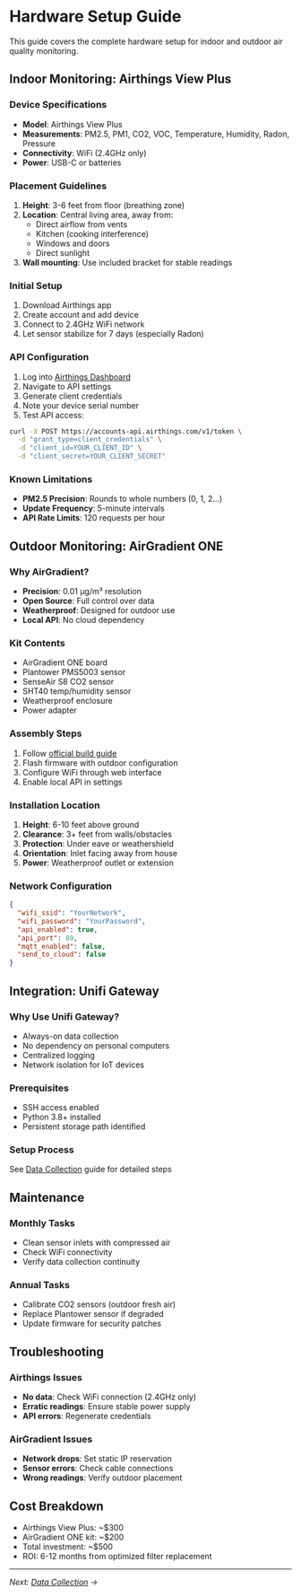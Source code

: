 # Hardware Setup Guide

This guide covers the complete hardware setup for indoor and outdoor air quality monitoring.

## Indoor Monitoring: Airthings View Plus

### Device Specifications
- **Model**: Airthings View Plus
- **Measurements**: PM2.5, PM1, CO2, VOC, Temperature, Humidity, Radon, Pressure
- **Connectivity**: WiFi (2.4GHz only)
- **Power**: USB-C or batteries

### Placement Guidelines
1. **Height**: 3-6 feet from floor (breathing zone)
2. **Location**: Central living area, away from:
   - Direct airflow from vents
   - Kitchen (cooking interference)
   - Windows and doors
   - Direct sunlight
3. **Wall mounting**: Use included bracket for stable readings

### Initial Setup
1. Download Airthings app
2. Create account and add device
3. Connect to 2.4GHz WiFi network
4. Let sensor stabilize for 7 days (especially Radon)

### API Configuration
1. Log into [Airthings Dashboard](https://dashboard.airthings.com)
2. Navigate to API settings
3. Generate client credentials
4. Note your device serial number
5. Test API access:
```bash
curl -X POST https://accounts-api.airthings.com/v1/token \
  -d "grant_type=client_credentials" \
  -d "client_id=YOUR_CLIENT_ID" \
  -d "client_secret=YOUR_CLIENT_SECRET"
```

### Known Limitations
- **PM2.5 Precision**: Rounds to whole numbers (0, 1, 2...)
- **Update Frequency**: 5-minute intervals
- **API Rate Limits**: 120 requests per hour

## Outdoor Monitoring: AirGradient ONE

### Why AirGradient?
- **Precision**: 0.01 μg/m³ resolution
- **Open Source**: Full control over data
- **Weatherproof**: Designed for outdoor use
- **Local API**: No cloud dependency

### Kit Contents
- AirGradient ONE board
- Plantower PMS5003 sensor
- SenseAir S8 CO2 sensor
- SHT40 temp/humidity sensor
- Weatherproof enclosure
- Power adapter

### Assembly Steps
1. Follow [official build guide](https://www.airgradient.com/outdoor/)
2. Flash firmware with outdoor configuration
3. Configure WiFi through web interface
4. Enable local API in settings

### Installation Location
1. **Height**: 6-10 feet above ground
2. **Clearance**: 3+ feet from walls/obstacles
3. **Protection**: Under eave or weathershield
4. **Orientation**: Inlet facing away from house
5. **Power**: Weatherproof outlet or extension

### Network Configuration
```json
{
  "wifi_ssid": "YourNetwork",
  "wifi_password": "YourPassword",
  "api_enabled": true,
  "api_port": 80,
  "mqtt_enabled": false,
  "send_to_cloud": false
}
```

## Integration: Unifi Gateway

### Why Use Unifi Gateway?
- Always-on data collection
- No dependency on personal computers
- Centralized logging
- Network isolation for IoT devices

### Prerequisites
- SSH access enabled
- Python 3.8+ installed
- Persistent storage path identified

### Setup Process
See [Data Collection](Data-Collection) guide for detailed steps

## Maintenance

### Monthly Tasks
- Clean sensor inlets with compressed air
- Check WiFi connectivity
- Verify data collection continuity

### Annual Tasks
- Calibrate CO2 sensors (outdoor fresh air)
- Replace Plantower sensor if degraded
- Update firmware for security patches

## Troubleshooting

### Airthings Issues
- **No data**: Check WiFi connection (2.4GHz only)
- **Erratic readings**: Ensure stable power supply
- **API errors**: Regenerate credentials

### AirGradient Issues
- **Network drops**: Set static IP reservation
- **Sensor errors**: Check cable connections
- **Wrong readings**: Verify outdoor placement

## Cost Breakdown
- Airthings View Plus: ~$300
- AirGradient ONE kit: ~$200
- Total investment: ~$500
- ROI: 6-12 months from optimized filter replacement

---
*Next: [Data Collection](Data-Collection) →*